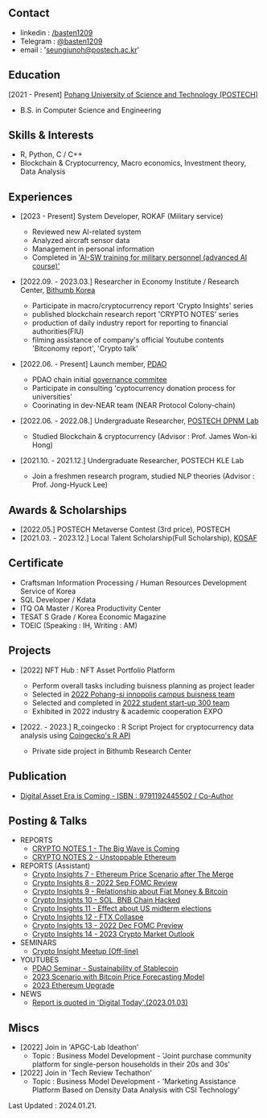 ## Contact

 - linkedin : [/basten1209](https://www.linkedin.com/in/basten1209/)
 - Telegram : [@basten1209](htps:/t.me/basten1209)
 - email : 'seungjunoh@postech.ac.kr'

## Education

[2021 - Present] [Pohang University of Science and Technology (POSTECH)](https://www.postech.ac.kr/)
- B.S. in Computer Science and Engineering

## Skills & Interests

 - R, Python, C / C++
 - Blockchain & Cryptocurrency, Macro economics, Investment theory, Data Analysis

## Experiences

 - [2023 - Present] System Developer, ROKAF (Military service)
   - Reviewed new AI-related system
   - Analyzed aircraft sensor data
   - Management in personal information
   - Completed in ['AI-SW training for military personnel (advanced AI course)'](https://goor.me/v2oqY)
     
 - [2022.09. - 2023.03.] Researcher in Economy Institute / Research Center, [Bithumb Korea](https://www.bithumbcorp.com)
   - Participate in macro/cryptocurrency report 'Crypto Insights' series
   - published blockchain research report 'CRYPTO NOTES' series
   - production of daily industry report for reporting to financial authorities(FIU)
   - filming assistance of company's official Youtube contents 'Bitconomy report', 'Crypto talk'
    
 - [2022.06. - Present] Launch member, [PDAO](https://dao.postech.ac.kr)
   - PDAO chain initial [governance commitee](https://github.com/postech-dao/pdao/blob/finalized/reserved/members/%EC%98%A4%EC%8A%B9%EC%A4%80.json)
   - Participate in consulting 'cyptocurrency donation process for universities'
   - Coorinating in dev-NEAR team (NEAR Protocol Colony-chain)

 - [2022.06. - 2022.08.] Undergraduate Researcher, [POSTECH DPNM Lab](https://dpnm.postech.ac.kr)
   - Studied Blockchain & cryptocurrency (Advisor : Prof. James Won-ki Hong)

 - [2021.10. - 2021.12.] Undergraduate Researcher, POSTECH KLE Lab
   - Join a freshmen research program, studied NLP theories (Advisor : Prof. Jong-Hyuck Lee)

## Awards & Scholarships

 - [2022.05.] POSTECH Metaverse Contest (3rd price), POSTECH
 - [2021.03. - 2023.12.] Local Talent Scholarship(Full Scholarship), [KOSAF](https://www.kosaf.go.kr/ko/main.do)

## Certificate

 - Craftsman Information Processing / Human Resources Development Service of Korea
 - SQL Developer / Kdata
 - ITQ OA Master / Korea Productivity Center
 - TESAT S Grade / Korea Economic Magazine
 - TOEIC (Speaking : IH, Writing : AM)

## Projects

 - [2022] NFT Hub : NFT Asset Portfolio Platform
   - Perform overall tasks including buisness planning as project leader
   - Selected in [2022 Pohang-si innopolis campus buisness team](http://innopolis.postech.ac.kr/business_notice/?mod=document&uid=402)
   - Selected and completed in [2022 student start-up 300 team](http://u300.kr)
   - Exhibited in 2022 industry & academic cooperation EXPO

  - [2022. - 2023.] R_coingecko : R Script Project for cryptocurrency data analysis using [Coingecko's R API](https://github.com/next-game-solutions/geckor)
    - Private side project in Bithumb Research Center

## Publication

 - [Digital Asset Era is Coming - ISBN : 9791192445502 / Co-Author](https://product.kyobobook.co.kr/detail/S000209213039)
   
## Posting & Talks

 - REPORTS
   - [CRYPTO NOTES 1 - The Big Wave is Coming](https://cafe.bithumb.com/view/board-contents/1643426)
   - [CRYPTO NOTES 2 - Unstoppable Ethereum](https://cafe.bithumb.com/view/board-contents/1643513)
 - REPORTS (Assistant)
   - [Crypto Insights 7 - Ethereum Price Scenario after The Merge](https://cafe.bithumb.com/view/board-contents/1643142)
   - [Crypto Insights 8 - 2022 Sep FOMC Review](https://cafe.bithumb.com/view/board-contents/1643166)
   - [Crypto Insights 9 - Relationship about Fiat Money & Bitcoin](https://cafe.bithumb.com/view/board-contents/1643203)
   - [Crypto Insights 10 - SOL, BNB Chain Hacked](https://cafe.bithumb.com/view/board-contents/1643244)
   - [Crypto Insights 11 - Effect about US midterm elections](https://cafe.bithumb.com/view/board-contents/1643271)
   - [Crypto Insights 12 - FTX Collaspe](https://cafe.bithumb.com/view/board-contents/1643331)
   - [Crypto Insights 13 - 2022 Dec FOMC Preview](https://cafe.bithumb.com/view/board-contents/1643379)
   - [Crypto Insights 14 - 2023 Crypto Market Outlook](https://cafe.bithumb.com/view/board-contents/1643474)
 - SEMINARS
   - [Crypto Insight Meetup (Off-line)](https://cafe.bithumb.com/view/board-contents/1643596)
 - YOUTUBES
   - [PDAO Seminar - Sustainability of Stablecoin](https://www.youtube.com/watch?v=JPWadiUZbDk)
   - [2023 Scenario with Bitcoin Price Forecasting Model](https://www.youtube.com/watch?v=eEGywng_f70)
   - [2023 Ethereum Upgrade](https://www.youtube.com/watch?v=MC3TAsfnIWQ)
 - NEWS
   - [Report is quoted in 'Digital Today'.(2023.01.03)](https://www.digitaltoday.co.kr/news/articleView.html?idxno=467696)


## Miscs

 - [2022] Join in 'APGC-Lab Ideathon'
   - Topic : Business Model Development - 'Joint purchase community platform for single-person households in their 20s and 30s'
 - [2022] Join in 'Tech Review Techathon'
   - Topic : Business Model Development - 'Marketing Assistance Platform Based on Density Data Analysis with CSI Technology'


Last Updated : 2024.01.21.

